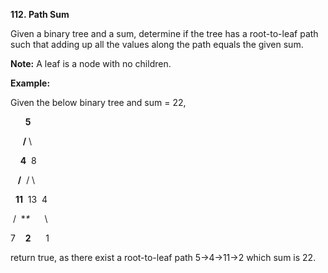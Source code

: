 **112. Path Sum**

Given a binary tree and a sum, determine if the tree has a root-to-leaf path such that adding up all the values along the path equals the given sum.

**Note:** A leaf is a node with no children.

**Example:**

Given the below binary tree and sum = 22,

      **5**

     **/** \

    **4**  8

   **/**  / \

  **11**  13  4

 /  **\**      \

7    **2**      1

return true, as there exist a root-to-leaf path 5-&gt;4-&gt;11-&gt;2 which sum is 22.

